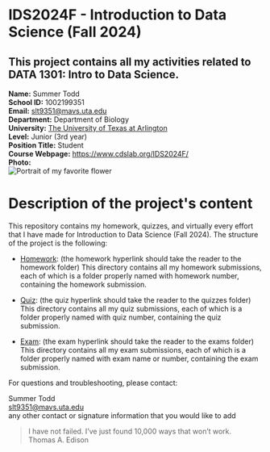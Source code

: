 # IDS2024F - Introduction to Data Science (Fall 2024)  
This project contains all my activities related to DATA 1301: Intro to Data Science.  
---
**Name:** Summer Todd  
**School ID:** 1002199351  
**Email:** slt9351@mavs.uta.edu  
**Department:** Department of Biology  
**University:** [The University of Texas at Arlington](https://www.uta.edu/)  
**Level:** <undergraduate> Junior (3rd year)  
**Position Title:** Student  
**Course Webpage:** <https://www.cdslab.org/IDS2024F/>  
**Photo:**  
![Portrait of my favorite flower]()  

# Description of the project's content  
This repository contains my homework, quizzes, and virtually every effort that I have made for Introduction to Data Science (Fall 2024). The structure of the project is the following:

+ [Homework](https://github.com/slt9351/IDS2024F/blob/main/Homework/hmwk%201): (the homework hyperlink should take the reader to the homework folder)
This directory contains all my homework submissions, each of which is a folder properly named with homework number, containing the homework submission.

+ [Quiz](https://github.com/slt9351/IDS2024F/blob/main/Quiz/quiz%201): (the quiz hyperlink should take the reader to the quizzes folder)
This directory contains all my quiz submissions, each of which is a folder properly named with quiz number, containing the quiz submission.

+ [Exam](): (the exam hyperlink should take the reader to the exams folder)
This directory contains all my exam submissions, each of which is a folder properly named with exam name or number, containing the exam submission.

For questions and troubleshooting, please contact:

Summer Todd  
slt9351@mavs.uta.edu  
any other contact or signature information that you would like to add  

>I have not failed. I’ve just found 10,000 ways that won’t work.  
>Thomas A. Edison  
